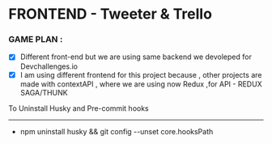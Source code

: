 # FRONTEND - Tweeter & Trello

### GAME PLAN :

-   [x] Different front-end but we are using same backend we devoleped for Devchallenges.io
-   [x] I am using different frontend for this project because , other projects are made with contextAPI , where we are using now Redux ,for API - REDUX SAGA/THUNK

To Uninstall Husky and Pre-commit hooks

---

-   npm uninstall husky && git config --unset core.hooksPath
